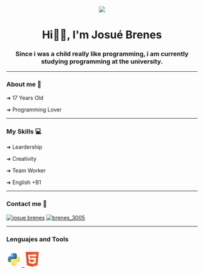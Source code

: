 <div id="header" align="center">
    <img src="https://media.giphy.com/media/7NoNw4pMNTvgc/giphy.gif" width="200" />
    <h1 align="center">Hi👋🏼, I'm Josué Brenes</h1>
    <h3 align="center">Since i was a child really like programming, i am currently studying programming at the university.
    </h3>
</div>

---
### About me 👤

➜ 17 Years Old

➜ Programming Lover 

--- 
### My Skills 💻

➜ Leardership

➜ Creativity

➜ Team Worker

➜ English +B1

---
<h3 align="left">Contact me 📱
</h3>
<p align="left">
<a href="https://www.facebook.com/Josue.Brenes.3005" target="blank"><img align="center" src="https://raw.githubusercontent.com/rahuldkjain/github-profile-readme-generator/master/src/images/icons/Social/facebook.svg" alt="josue brenes" height="30" width="40" /></a>
<a href="https://instagram.com/brenes_3005" target="blank"><img align="center" src="https://raw.githubusercontent.com/rahuldkjain/github-profile-readme-generator/master/src/images/icons/Social/instagram.svg" alt="brenes_3005" height="30" width="40" /></a>
</p>

---
<div align="left">
    <h3>Lenguajes and Tools<h3>
 </div>
    <p align="left"> <a href="https://www.w3.org/html/" target="_blank" rel="noreferrer"> <img src="https://github.com/devicons/devicon/blob/master/icons/python/python-original.svg" tittle="Git" **alt="Git"
    width="40" height="40"/>&nbsp; 
    <img src="https://github.com/devicons/devicon/blob/master/icons/html5/html5-original.svg" alt="html5" width="40" height="40"/> </a> <a href="https://www.python.org" target="_blank" rel="noreferrer"></a>
</div>
